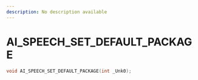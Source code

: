 ```yaml
---
description: No description available 
---
```


# AI_SPEECH_SET_DEFAULT_PACKAGE

```cpp
void AI_SPEECH_SET_DEFAULT_PACKAGE(int _Unk0);
```